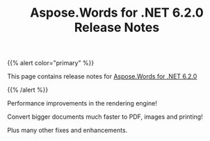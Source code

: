﻿---
title: Aspose.Words for .NET 6.2.0 Release Notes
description: "Aspose.Words for .NET 6.2.0 Release Notes – learn about the latest updates and fixes."
type: docs
weight: 60
url: /net/aspose-words-for-net-6-2-0-release-notes/
---

{{% alert color="primary" %}} 

This page contains release notes for [Aspose.Words for .NET 6.2.0](https://downloads.aspose.com/words/net/new-releases/aspose.words-for-.net-6.2.0/)

{{% /alert %}} 

Performance improvements in the rendering engine! 

Convert bigger documents much faster to PDF, images and printing! 

Plus many other fixes and enhancements.






